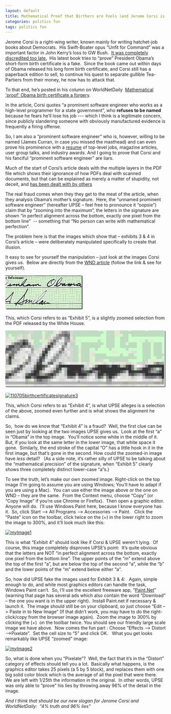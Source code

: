 ```yaml
---
layout: default
title: Mathematical Proof that Birthers are Fools (and Jerome Corsi is a Con-artist)
categories: politics fun
tags: politics fun
---
```


  Jerome Corsi is a right-wing writer, known mainly for writing hatchet-job books about Democrats.  His Swift-Boater opus “Unfit for Command” was a important factor in John Kerry’s loss to GW Bush.  [It was completely discredited too late.](http://en.wikipedia.org/wiki/Unfit_for_Command) 
  His latest book tries to “prove” President Obama’s short-form birth certificate is a fake.  Since the book came out within days of Obama released his long form birth certificate, and Corsi still has a paperback edition to sell, to continue his quest to separate gullible Tea-Partiers from their money, he now has to attack that.</p> 
  
  To that end, he’s posted in his column on WorldNetDaily  [Mathematical 'proof' Obama birth certificate a forgery](http://www.wnd.com/index.php?fa=PAGE.view&amp;pageId=319221).
  
In the article, Corsi quotes “a prominent software engineer who works as a high-level programmer for a state government”, who __refuses to be named__  because he fears he’ll lose his job --- which I think is a legitimate concern, since publicly slandering someone with obviously manufactured evidence is frequently a firing offense.
  
So, I am also a “prominent software engineer” who is, however, willing to be named (James Curran, in case you missed the masthead) and can even prove his prominence with a [resume](http://www.noveltheory.com/resume) of top-level jobs, magazine articles, user group talks, and industry awards. And I going to prove that Corsi and his fanciful “prominent software engineer” are liars.

  Much of the start of Corsi’s article deals with the multiple layers in the PDF file which shows their ignorance of how PDFs deal with scanned documents, but that can be explained as merely a matter of stupidity, not deceit, and [has been dealt with by others](http://www.youtube.com/nyatnagarl#p/a/u/1/ZHZQ_SrEiOc)

  The real fraud comes when they they get to the meat of the article, when they analysis Obama’s mother’s signature.  Here, the “unnamed prominent software engineer” (hereafter UPSE – feel free to pronounce it “oopsie”) claim that by “zooming into the maximum”, the letters in the signature are shown “in perfect alignment across the bottom, exactly one pixel from the bottom line”  -- something that “No person can write with mathematical perfection”.

  The problem here is that the images which show that – exhibits 3 &amp; 4 in Corsi’s article – were deliberately manipulated specifically to create that illusion.

  It easy to see for yourself the manipulation – just look at the images Corsi gives us.  Below are directly from the <a href="http://www.wnd.com/index.php?fa=PAGE.view&amp;pageId=319221" target="_blank">WND article</a> (follow the link &amp; see for yourself).

[ ![110706dunhamsignature](/images/110706dunhamsignature_thumb_5AE18CB2.jpg)](/images/110706dunhamsignature_3CE37EBE.jpg)

  

  This, which Corsi refers to as “Exhibit 5”, is a slightly zoomed selection from the PDF released by the White House.
  
  [ ![110705birthcertificatesignature3_0C6CFA48.jpg](/images/110705birthcertificatesignature3_thumb_32CEDD93.jpg)](/images/110705birthcertificatesignature3_0C6CFA48.jpg)

  <a href="http://honestillusion.com/blogs/blog_0/110705birthcertificatesignature3_0C6CFA48.jpg"><img style="background-image:none;border-bottom:0px;border-left:0px;padding-left:0px;padding-right:0px;display:inline;border-top:0px;border-right:0px;padding-top:0px;" title="110705birthcertificatesignature3" border="0" alt="110705birthcertificatesignature3" src="http://honestillusion.com/blogs/blog_0/110705birthcertificatesignature3_thumb_32CEDD93.jpg" width="735" height="260" /></a>

  This, which Corsi refers to as “Exhibit 4”, is what UPSE alleges is a selection of the above, zoomed even further and is what shows the alignment he claims.
  
  So,  how do we know that “Exhibit 4” is a fraud?  Well, the first clue can be seen just by looking at the two images UPSE gives us.  Look at the first “a” in “Obama” in the top image.  You’ll notice some white in the middle of it.  But, if you look at the same letter in the lower image, that white space it gone.  Similarly, the end stroke of the capital “O” has a little hook in it in the first image, but that’s gone in the second. How could the zoomed-in image have *less* detail?   (As a side note, it’s rather silly of UPSE to be talking about the “mathematical precision” of the signature, when “Exhibit 5” clearly shows three completely distinct lower-case “a”s.)

  To see the truth, let’s make our own zoomed image. Right-click on the top image (I’m going to assume you are using Windows; You’ll have to adapt if you are using a Mac).  You can use either the image above or the one on WND – they are the same.  From the Context menu, choose “Copy” (or “Copy Image” if you’re use Chrome or Firefox).  Then open a graphic editor.  Anyone will do.  I’ll use Windows Paint here, because I know everyone has it.  So, click Start –&gt; All Programs –&gt; Accessories –&gt; Paint.   Click the “Paste” icon on the toolbar, click twice on the (+) in the lower right to zoom the image to 300%, and it’ll look much like this:
  
  <a href="http://honestillusion.com/blogs/blog_0/myImage1_78DF9AA6.jpg"><img style="background-image:none;border-bottom:0px;border-left:0px;padding-left:0px;padding-right:0px;display:inline;border-top:0px;border-right:0px;padding-top:0px;" title="myImage1" border="0" alt="myImage1" src="http://honestillusion.com/blogs/blog_0/myImage1_thumb_44CAFB53.jpg" width="1080" height="367" /></a>

  This is what “Exhibit 4” should look like if Corsi &amp; UPSE weren’t lying.  Of course, this image completely disproves UPSE’s point:  It’s quite obvious that the letters are NOT “in perfect alignment across the bottom, exactly one pixel from the bottom line”. The upper points of the “m” extend above the top of the first “a”, but are below the top of the second “a”, while the “b” and the lower points of the “m” extend below either “a”.

  So, how did UPSE fake the images used for Exhibit 3 &amp; 4:   Again, simple enough to do, and while most graphics editors can handle the task, Windows Paint can’t.  So, I’ll use the excellent freeware app, “<a href="http://getpaint.net" target="_blank">Paint.Net</a>”  (warning that page has several ads which also contain the word “Download” – the one you want is in the upper right).  Install Paint.net if necessary &amp; launch it.  The image should still be on your clipboard, so just choose “Edit –&gt; Paste in to New Image” (If that didn’t work, you may have to do the right-click/copy from the browser image again).  Zoom the image to 300% by clicking the (+)  on the toolbar twice. You should see our friendly large scale image we have above.  Now comes the fun part : Choose “Effects –&gt; Distort –&gt;Pixelate”.  Set the cell size to “5” and click OK.   What you get looks remarkably like UPSE “zoomed” image:
  
  <a href="http://honestillusion.com/blogs/blog_0/myImage2_01DC005B.gif"><img style="background-image:none;border-bottom:0px;border-left:0px;padding-left:0px;padding-right:0px;display:inline;border-top:0px;border-right:0px;padding-top:0px;" title="myImage2" border="0" alt="myImage2" src="http://honestillusion.com/blogs/blog_0/myImage2_thumb_2899F0CE.gif" width="1074" height="403" /></a>

  So, what is done when you “Pixelate”?  Well, the fact that it’s in the “Distort” category of effects should tell you a lot.  Basically what happens, is the graphics editor takes 25 pixels (a 5 by 5 block), and replaces them with one big solid color block which is the average of all the pixel that were there.  We are left with 1/25th the information in the original.  In other words, UPSE was only able to “prove” his lies by throwing away 96% of the detail in the image.
  
  *And I think that should be our new slogan for Jerome Corsi and WorldNetDaily:  “4% truth and 96% lies”*
  